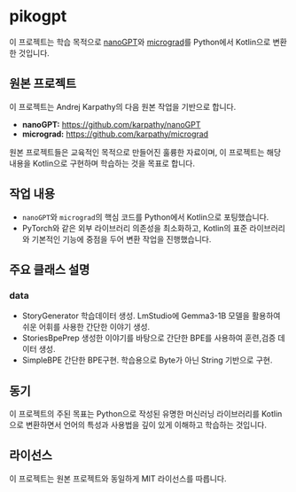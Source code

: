 # pikogpt

이 프로젝트는 학습 목적으로 [nanoGPT](https://github.com/karpathy/nanoGPT)와 [micrograd](https://github.com/karpathy/micrograd)를 Python에서 Kotlin으로 변환한 것입니다.

## 원본 프로젝트

이 프로젝트는 Andrej Karpathy의 다음 원본 작업을 기반으로 합니다.

*   **nanoGPT:** https://github.com/karpathy/nanoGPT
*   **micrograd:** https://github.com/karpathy/micrograd

원본 프로젝트들은 교육적인 목적으로 만들어진 훌륭한 자료이며, 이 프로젝트는 해당 내용을 Kotlin으로 구현하며 학습하는 것을 목표로 합니다.

## 작업 내용

*   `nanoGPT`와 `micrograd`의 핵심 코드를 Python에서 Kotlin으로 포팅했습니다.
*   PyTorch와 같은 외부 라이브러리 의존성을 최소화하고, Kotlin의 표준 라이브러리와 기본적인 기능에 중점을 두어 변환 작업을 진행했습니다.

## 주요 클래스 설명
### data
- StoryGenerator 학습데이터 생성. LmStudio에 Gemma3-1B 모델을 활용하여 쉬운 어휘를 사용한 간단한 이야기 생성.
- StoriesBpePrep 생성한 이야기를 바탕으로 간단한 BPE를 사용하여 훈련,검증 데이터 생성.
- SimpleBPE 간단한 BPE구현. 학습용으로 Byte가 아닌 String 기반으로 구현. 

## 동기

이 프로젝트의 주된 목표는 Python으로 작성된 유명한 머신러닝 라이브러리를 Kotlin으로 변환하면서 언어의 특성과 사용법을 깊이 있게 이해하고 학습하는 것입니다.

## 라이선스

이 프로젝트는 원본 프로젝트와 동일하게 MIT 라이선스를 따릅니다.